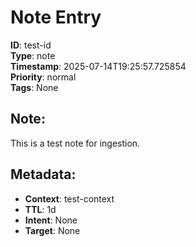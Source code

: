 # Note Entry

**ID**: test-id  
**Type**: note  
**Timestamp**: 2025-07-14T19:25:57.725854  
**Priority**: normal  
**Tags**: None  

## Note:
This is a test note for ingestion.

## Metadata:
- **Context**: test-context
- **TTL**: 1d
- **Intent**: None
- **Target**: None
